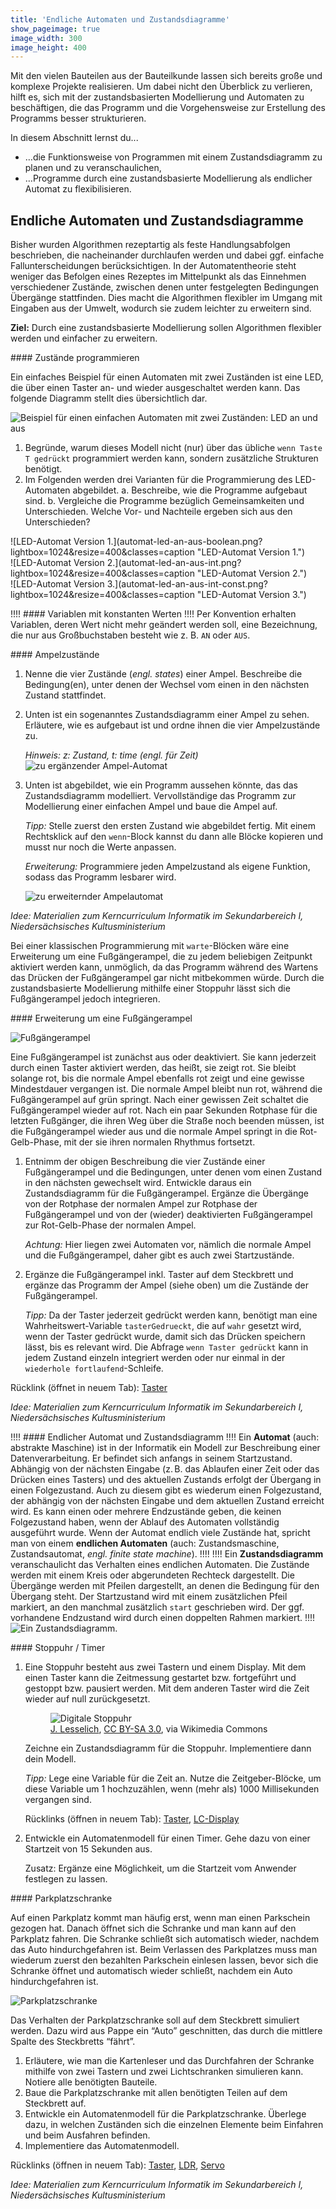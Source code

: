```yaml
---
title: 'Endliche Automaten und Zustandsdiagramme'
show_pageimage: true
image_width: 300
image_height: 400
---
```


Mit den vielen Bauteilen aus der Bauteilkunde lassen sich bereits große und komplexe Projekte realisieren. Um dabei nicht den Überblick zu verlieren, hilft es, sich mit der zustandsbasierten Modellierung und Automaten zu beschäftigen, die das Programm und die Vorgehensweise zur Erstellung des Programms besser strukturieren.

In diesem Abschnitt lernst du...
  - …die Funktionsweise von Programmen mit einem Zustandsdiagramm zu planen und zu veranschaulichen,
  - …Programme durch eine zustandsbasierte Modellierung als endlicher Automat zu flexibilisieren.


## Endliche Automaten und Zustandsdiagramme

Bisher wurden Algorithmen rezeptartig als feste Handlungsabfolgen beschrieben, die nacheinander durchlaufen werden und dabei ggf. einfache Fallunterscheidungen berücksichtigen. In der Automatentheorie steht weniger das Befolgen eines Rezeptes im Mittelpunkt als das Einnehmen verschiedener Zustände, zwischen denen unter festgelegten Bedingungen Übergänge stattfinden. Dies macht die Algorithmen flexibler im Umgang mit Eingaben aus der Umwelt, wodurch sie zudem leichter zu erweitern sind.

**Ziel:** Durch eine zustandsbasierte Modellierung sollen Algorithmen flexibler werden und einfacher zu erweitern.

<div markdown="1" class="aufgabe">
#### Zustände programmieren

Ein einfaches Beispiel für einen Automaten mit zwei Zuständen ist eine LED, die über einen Taster an- und wieder ausgeschaltet werden kann. Das folgende Diagramm stellt dies übersichtlich dar.

![Beispiel für einen einfachen Automaten mit zwei Zuständen: LED an und aus](zustandsdiagramm-led-an-aus.png?lightbox=1024&resize=500)

1. Begründe, warum dieses Modell nicht (nur) über das übliche `wenn Taste T gedrückt` programmiert werden kann, sondern zusätzliche Strukturen benötigt.
2. Im Folgenden werden drei Varianten für die Programmierung des LED-Automaten abgebildet.
	a. Beschreibe, wie die Programme aufgebaut sind.
	b. Vergleiche die Programme bezüglich Gemeinsamkeiten und Unterschieden. Welche Vor- und Nachteile ergeben sich aus den Unterschieden?

<div class="flex-box">
<div markdown="1">![LED-Automat Version 1.](automat-led-an-aus-boolean.png?lightbox=1024&resize=400&classes=caption "LED-Automat Version 1.") </div>
<div markdown="1">![LED-Automat Version 2.](automat-led-an-aus-int.png?lightbox=1024&resize=400&classes=caption "LED-Automat Version 2.") </div>
<div markdown="1">![LED-Automat Version 3.](automat-led-an-aus-int-const.png?lightbox=1024&resize=400&classes=caption "LED-Automat Version 3.") </div>
</div>
</div>

!!!! #### Variablen mit konstanten Werten
!!!! Per Konvention erhalten Variablen, deren Wert nicht mehr geändert werden soll, eine Bezeichnung, die nur aus Großbuchstaben besteht wie z. B. `AN` oder `AUS`.

<div markdown="1" class="aufgabe">
#### Ampelzustände

1.  Nenne die vier Zustände (*engl. states*) einer Ampel. Beschreibe die Bedingung(en), unter denen der Wechsel vom einen in den nächsten Zustand stattfindet.
2.  Unten ist ein sogenanntes Zustandsdiagramm einer Ampel zu sehen. Erläutere, wie es aufgebaut ist und ordne ihnen die vier Ampelzustände zu.
    
    *Hinweis: z: Zustand, t: time (engl. für Zeit)*
    ![zu ergänzender Ampel-Automat](ampel-automat-v2.png?lightbox=1024&resize=500)
3.  Unten ist abgebildet, wie ein Programm aussehen könnte, das das Zustandsdiagramm modelliert. Vervollständige das Programm zur Modellierung einer einfachen Ampel und baue die Ampel auf.
    
    *Tipp:* Stelle zuerst den ersten Zustand wie abgebildet fertig. Mit einem Rechtsklick auf den `wenn`-Block kannst du dann alle Blöcke kopieren und musst nur noch die Werte anpassen.
    
    *Erweiterung:* Programmiere jeden Ampelzustand als eigene Funktion, sodass das Programm lesbarer wird.
    
    ![zu erweiternder Ampelautomat](ampel-automat-start.png)

*Idee: Materialien zum Kerncurriculum Informatik im Sekundarbereich I, Niedersächsisches Kultusministerium*
</div>

Bei einer klassischen Programmierung mit `warte`-Blöcken wäre eine Erweiterung um eine Fußgängerampel, die zu jedem beliebigen Zeitpunkt aktiviert werden kann, unmöglich, da das Programm während des Wartens das Drücken der Fußgängerampel gar nicht mitbekommen würde. Durch die zustandsbasierte Modellierung mithilfe einer Stoppuhr lässt sich die Fußgängerampel jedoch integrieren.

<div markdown="1" class="projekt">
#### Erweiterung um eine Fußgängerampel

![Fußgängerampel](fussgaengerampel.png?resize=700)

Eine Fußgängerampel ist zunächst aus oder deaktiviert. Sie kann jederzeit durch einen Taster aktiviert werden, das heißt, sie zeigt rot. Sie bleibt solange rot, bis die normale Ampel ebenfalls rot zeigt und eine gewisse Mindestdauer vergangen ist. Die normale Ampel bleibt nun rot, während die Fußgängerampel auf grün springt. Nach einer gewissen Zeit schaltet die Fußgängerampel wieder auf rot. Nach ein paar Sekunden Rotphase für die letzten Fußgänger, die ihren Weg über die Straße noch beenden müssen, ist die Fußgängerampel wieder aus und die normale Ampel springt in die Rot-Gelb-Phase, mit der sie ihren normalen Rhythmus fortsetzt.

1.  Entnimm der obigen Beschreibung die vier Zustände einer Fußgängerampel und die Bedingungen, unter denen vom einen Zustand in den nächsten gewechselt wird. Entwickle daraus ein Zustandsdiagramm für die Fußgängerampel. Ergänze die Übergänge von der Rotphase der normalen Ampel zur Rotphase der Fußgängerampel und von der (wieder) deaktivierten Fußgängerampel zur Rot-Gelb-Phase der normalen Ampel.
    
    *Achtung:* Hier liegen zwei Automaten vor, nämlich die normale Ampel und die Fußgängerampel, daher gibt es auch zwei Startzustände.

2.  Ergänze die Fußgängerampel inkl. Taster auf dem Steckbrett und ergänze das Programm der Ampel (siehe oben) um die Zustände der Fußgängerampel.
    
    *Tipp:* Da der Taster jederzeit gedrückt werden kann, benötigt man eine Wahrheitswert-Variable `tasterGedrueckt`, die auf `wahr` gesetzt wird, wenn der Taster gedrückt wurde, damit sich das Drücken speichern lässt, bis es relevant wird. Die Abfrage `wenn Taster gedrückt` kann in jedem Zustand einzeln integriert werden oder nur einmal in der `wiederhole fortlaufend`-Schleife.

Rücklink (öffnet in neuem Tab): <a href="https://mintorials.de/de/arduinoskript/algorithmische-grundlagen/bausteine-von-algorithmen/einfache-entscheidungen-programmieren#taster" target="_blank">Taster</a>

*Idee: Materialien zum Kerncurriculum Informatik im Sekundarbereich I, Niedersächsisches Kultusministerium*
</div>

!!!! #### Endlicher Automat und Zustandsdiagramm
!!!! Ein **Automat** (auch: abstrakte Maschine) ist in der Informatik ein Modell zur Beschreibung einer Datenverarbeitung. Er befindet sich anfangs in seinem Startzustand. Abhängig von der nächsten Eingabe (z. B. das Ablaufen einer Zeit oder das Drücken eines Tasters) und des aktuellen Zustands erfolgt der Übergang in einen Folgezustand. Auch zu diesem gibt es wiederum einen Folgezustand, der abhängig von der nächsten Eingabe und dem aktuellen Zustand erreicht wird. Es kann einen oder mehrere Endzustände geben, die keinen Folgezustand haben, wenn der Ablauf des Automaten vollständig ausgeführt wurde. Wenn der Automat endlich viele Zustände hat, spricht man von einem **endlichen Automaten** (auch: Zustandsmaschine, Zustandsautomat, *engl. finite state machine*).
!!!! 
!!!! Ein **Zustandsdiagramm** veranschaulicht das Verhalten eines endlichen Automaten. Die Zustände werden mit einem Kreis oder abgerundeten Rechteck dargestellt. Die Übergänge werden mit Pfeilen dargestellt, an denen die Bedingung für den Übergang steht. Der Startzustand wird mit einem zusätzlichen Pfeil markiert, an den manchmal zusätzlich `start` geschrieben wird. Der ggf. vorhandene Endzustand wird durch einen doppelten Rahmen markiert.
!!!! ![Ein Zustandsdiagramm.](zustandsdiagramm-schema.png?lightbox=1024&resize=400)

<div markdown="1" class="projekt">
#### Stoppuhr / Timer

1. Eine Stoppuhr besteht aus zwei Tastern und einem Display. Mit dem einen Taster kann die Zeitmessung gestartet bzw. fortgeführt und gestoppt bzw. pausiert werden. Mit dem anderen Taster wird die Zeit wieder auf null zurückgesetzt.

    <figure class="image-caption">
    <img src="/user/pages/images/stoppuhr-digital.jpg" alt="Digitale Stoppuhr" class="caption">
    <figcaption><a href="https://commons.wikimedia.org/wiki/File:Stoppuhr_digital.jpg">J. Lesselich</a>, <a href="https://creativecommons.org/licenses/by-sa/3.0">CC BY-SA 3.0</a>, via Wikimedia Commons</figcaption>
    </figure>

	Zeichne ein Zustandsdiagramm für die Stoppuhr. Implementiere dann dein Modell.
    
    *Tipp:* Lege eine Variable für die Zeit an. Nutze die Zeitgeber-Blöcke, um diese Variable um 1 hochzuzählen, wenn (mehr als) 1000 Millisekunden vergangen sind.
    
    Rücklinks (öffnen in neuem Tab): <a href="https://mintorials.de/de/arduinoskript/algorithmische-grundlagen/bausteine-von-algorithmen/einfache-entscheidungen-programmieren#taster" target="_blank">Taster</a>, <a href="https://mintorials.de/de/arduinoskript/bauteilkunde/aktoren/liquid-crystal-display-lcd">LC-Display</a>

2. Entwickle ein Automatenmodell für einen Timer. Gehe dazu von einer Startzeit von 15 Sekunden aus.
    
    Zusatz: Ergänze eine Möglichkeit, um die Startzeit vom Anwender festlegen zu lassen.
</div>

<div markdown="1" class="projekt">
#### Parkplatzschranke

Auf einen Parkplatz kommt man häufig erst, wenn man einen Parkschein gezogen hat. Danach öffnet sich die Schranke und man kann auf den Parkplatz fahren. Die Schranke schließt sich automatisch wieder, nachdem das Auto hindurchgefahren ist. Beim Verlassen des Parkplatzes muss man wiederum zuerst den bezahlten Parkschein einlesen lassen, bevor sich die Schranke öffnet und automatisch wieder schließt, nachdem ein Auto hindurchgefahren ist.

![Parkplatzschranke](parkplatzschranke.png?lightbox=1024&resize=700)

Das Verhalten der Parkplatzschranke soll auf dem Steckbrett simuliert werden. Dazu wird aus Pappe ein “Auto” geschnitten, das durch die mittlere Spalte des Steckbretts “fährt”.

1.  Erläutere, wie man die Kartenleser und das Durchfahren der Schranke mithilfe von zwei Tastern und zwei Lichtschranken simulieren kann. Notiere alle benötigten Bauteile.
2.  Baue die Parkplatzschranke mit allen benötigten Teilen auf dem Steckbrett auf.
3.  Entwickle ein Automatenmodell für die Parkplatzschranke. Überlege dazu, in welchen Zuständen sich die einzelnen Elemente beim Einfahren und beim Ausfahren befinden.
4.  Implementiere das Automatenmodell.

Rücklinks (öffnen in neuem Tab): <a href="https://mintorials.de/de/arduinoskript/algorithmische-grundlagen/bausteine-von-algorithmen/einfache-entscheidungen-programmieren#taster" target="_blank">Taster</a>, <a href="https://mintorials.de/de/arduinoskript/algorithmische-grundlagen/bausteine-von-algorithmen/der-serielle-monitor" target="_blank">LDR</a>, <a href="https://mintorials.de/de/arduinoskript/bauteilkunde/aktoren/servo" target="_blank">Servo</a>

*Idee: Materialien zum Kerncurriculum Informatik im Sekundarbereich I, Niedersächsisches Kultusministerium*
</div>